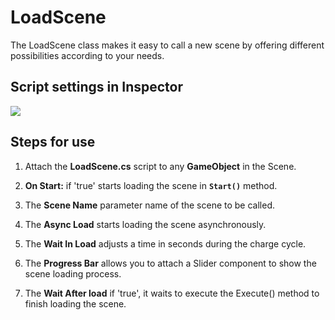 # LoadScene
The LoadScene class makes it easy to call a new scene by offering different possibilities according to your needs.

## Script settings in Inspector
![](../master/Example.png)

## Steps for use
1. Attach the **LoadScene.cs** script to any **GameObject** in the Scene.

2. **On Start:** if 'true' starts loading the scene in **`Start()`** method.

3. The **Scene Name** parameter name of the scene to be called.

4. The **Async Load** starts loading the scene asynchronously.

5. The **Wait In Load** adjusts a time in seconds during the charge cycle.

6. The **Progress Bar** allows you to attach a Slider component to show the scene loading process.

7. The **Wait After load** if 'true', it waits to execute the Execute() method to finish loading the scene.



